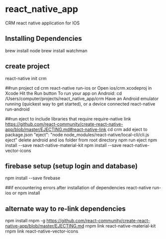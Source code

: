 # react_native_app
CRM react native application for IOS

## Installing Dependencies
brew install node
brew install watchman

## create project
react-native init crm

##run project
cd crm
react-native run-ios
or
Open ios/crm.xcodeproj in Xcode
Hit the Run button
To run your app on Android:
cd /Users/computer/projects/react_native_app/crm
Have an Android emulator running (quickest way to get started), or a device connected
react-native run-android

##run eject to include libraries that require require-native link
https://github.com/react-community/create-react-native-app/blob/master/EJECTING.md#react-native-link
cd crm
add eject to package.json
"eject": "node node_modules/react-native/local-cli/cli.js eject"
delete android and ios folder from root directory
npm run eject
npm install --save react-native-material-kit
npm install --save react-native-vector-icons


## firebase setup (setup login and database)
npm install --save firebase

##if encountering errors after installation of dependencies
react-native run-ios
or
npm install

## alternate way to re-link dependencies
npm install rnpm -g
https://github.com/react-community/create-react-native-app/blob/master/EJECTING.md
rnpm link react-native-material-kit
rnpm link react-native-vector-icons
